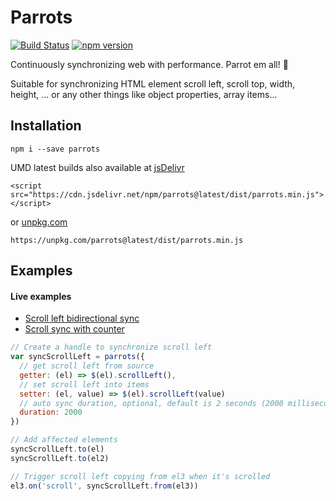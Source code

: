 # Parrots

[![Build Status](https://travis-ci.org/hungluu/parrots.svg?branch=master)](https://travis-ci.org/hungluu/parrots)
[![npm version](https://badge.fury.io/js/parrots.svg)](https://badge.fury.io/js/parrots)

Continuously synchronizing web with performance. Parrot em all! :baby_chick:

Suitable for synchronizing HTML element scroll left, scroll top, width, height, ... or any other things like object properties, array items...

## Installation

```shell
npm i --save parrots
```
UMD latest builds also available at [jsDelivr](https://www.jsdelivr.com/package/npm/parrots?path=dist)
```
<script src="https://cdn.jsdelivr.net/npm/parrots@latest/dist/parrots.min.js"></script>
```
or [unpkg.com](https://unpkg.com/)
```
https://unpkg.com/parrots@latest/dist/parrots.min.js
```

## Examples

#### Live examples

- [Scroll left bidirectional sync](https://jsfiddle.net/hungluu/nrdLmbhu/)
- [Scroll sync with counter](https://jsfiddle.net/hungluu/15b9hv6q/)

```javascript
// Create a handle to synchronize scroll left
var syncScrollLeft = parrots({
  // get scroll left from source
  getter: (el) => $(el).scrollLeft(),
  // set scroll left into items
  setter: (el, value) => $(el).scrollLeft(value)
  // auto sync duration, optional, default is 2 seconds (2000 milliseconds)
  duration: 2000
})

// Add affected elements
syncScrollLeft.to(el)
syncScrollLeft.to(el2)

// Trigger scroll left copying from el3 when it's scrolled
el3.on('scroll', syncScrollLeft.from(el3))
```
